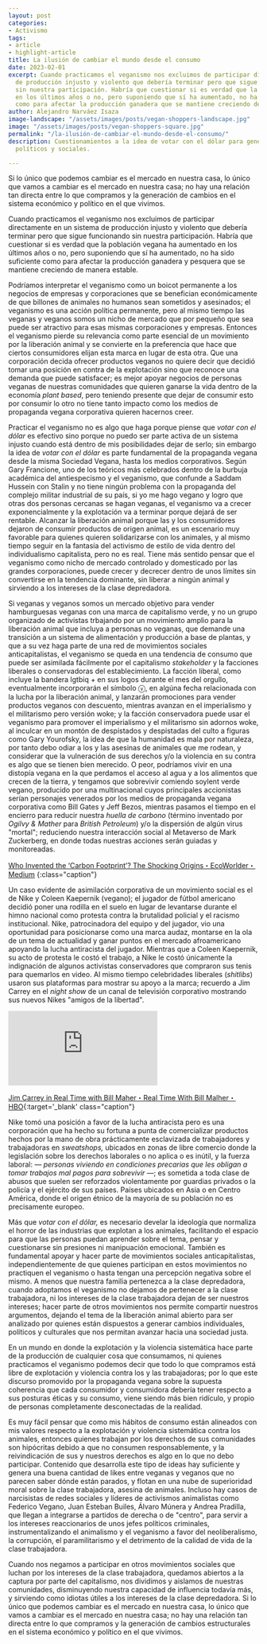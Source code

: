 ```yaml
---
layout: post
categories:
- Activismo
tags:
- article
- highlight-article
title: La ilusión de cambiar el mundo desde el consumo
date: 2023-02-01
excerpt: Cuando practicamos el veganismo nos excluimos de participar directamente en un sistema
  de producción injusto y violento que debería terminar pero que sigue funcionando
  sin nuestra participación. Habría que cuestionar si es verdad que la población vegana ha aumentado
  en los últimos años o no, pero suponiendo que sí ha aumentado, no ha sido suficiente
  como para afectar la producción ganadera que se mantiene creciendo de manera estable.
author: Alejandro Narváez Isaza
image-landscape: "/assets/images/posts/vegan-shoppers-landscape.jpg"
image: "/assets/images/posts/vegan-shoppers-square.jpg"
permalink: "/la-ilusión-de-cambiar-el-mundo-desde-el-consumo/"
description: Cuestionamientos a la idea de votar con el dólar para generar cambios
  políticos y sociales.

---
```

<p class="p-big">Si lo único que podemos cambiar es el mercado en nuestra casa, lo único que vamos a cambiar es el mercado en nuestra casa; no hay una relación tan directa entre lo que compramos y la generación de cambios en el sistema económico y político en el que vivimos.</p>

Cuando practicamos el veganismo nos excluimos de participar directamente en un sistema de producción injusto y violento que debería terminar pero que sigue funcionando sin nuestra participación. Habría que cuestionar si es verdad que la población vegana ha aumentado en los últimos años o no, pero suponiendo que sí ha aumentado, no ha sido suficiente como para afectar la producción ganadera y pesquera que se mantiene creciendo de manera estable.

Podríamos interpretar el veganismo como un boicot permanente a los negocios de empresas y corporaciones que se benefician económicamente de que billones de animales no humanos sean sometidos y asesinados; el veganismo es una acción política permanente, pero al mismo tiempo las veganas y veganos somos un nicho de mercado que por pequeño que sea puede ser atractivo para esas mismas corporaciones y empresas. Entonces el veganismo pierde su relevancia como parte esencial de un movimiento por la liberación animal y se convierte en la preferencia que hace que ciertos consumidores elijan esta marca en lugar de esta otra. Que una corporación decida ofrecer productos veganos no quiere decir que decidió tomar una posición en contra de la explotación sino que reconoce una demanda que puede satisfacer; es mejor apoyar negocios de personas veganas de nuestras comunidades que quieren ganarse la vida dentro de la economía _plant based_, pero teniendo presente que dejar de consumir esto por consumir lo otro no tiene tanto impacto como los medios de propaganda vegana corporativa quieren hacernos creer.

Practicar el veganismo no es algo que haga porque piense que _votar con el dólar_ es efectivo sino porque no puedo ser parte activa de un sistema injusto cuando está dentro de mis posibilidades dejar de serlo; sin embargo la idea de _votar con el dólar_ es parte fundamental de la propaganda vegana desde la misma Sociedad Vegana, hasta los medios corporativos. Según Gary Francione, uno de los teóricos más celebrados dentro de la burbuja académica del antiespecismo y el veganismo, que confunde a Saddam Hussein con Stalin y no tiene ningún problema con la propaganda del complejo militar industrial de su país, si yo me hago vegano y logro que otras dos personas cercanas se hagan veganas, el veganismo va a crecer exponencialmente y la explotación va a terminar porque dejará de ser rentable. Alcanzar la liberación animal porque las y los consumidores dejaron de consumir productos de origen animal, es un escenario muy favorable para quienes quieren solidarizarse con los animales, y al mismo tiempo seguir en la fantasía del activismo de estilo de vida dentro del individualismo capitalista, pero no es real. Tiene más sentido pensar que el veganismo como nicho de mercado controlado y domesticado por las grandes corporaciones, puede crecer y decrecer dentro de unos límites sin convertirse en la tendencia dominante, sin liberar a ningún animal y sirviendo a los intereses de la clase depredadora.

Si veganas y veganos somos un mercado objetivo para vender hamburguesas veganas con una marca de capitalismo verde, y no un grupo organizado de activistas trbajando por un movimiento amplio para la liberación animal que incluya a personas no veganas, que demande una transición a un sistema de alimentación y producción a base de plantas, y que a su vez haga parte de una red de movimientos sociales anticapitalistas, el veganismo se queda en una tendencia de consumo que puede ser asimilada fácilmente por el capitalismo _stakeholder_ y la facciones liberales o conservadoras del establecimiento. La facción liberal, como incluye la bandera lgtbiq + en sus logos durante el mes del orgullo, eventualmente incorporarán el símbolo ⓥ, en algúna fecha relacionada con la lucha por la liberación animal, y lanzarán promociones para vender productos veganos con descuento, mientras avanzan en el imperialismo y el militarismo pero versión woke; y la facción conservadora puede usar el veganismo para promover el imperialismo y el militarismo sin adornos woke, al inculcar en un montón de despistados y despistadas del culto a figuras como Gary Yourofsky, la idea de que la humanidad es mala por naturaleza, por tanto debo odiar a los y las asesinas de animales que me rodean, y considerar que la vulneración de sus derechos y/o la violencia en su contra es algo que se tienen bien merecido. O peor, podríamos vivir en una distopía vegana en la que perdamos el acceso al agua y a los alimentos que crecen de la tierra, y tengamos que sobrevivir comiendo soylent verde vegano, producido por una multinacional cuyos principales accionistas serían personajes venerados por los medios de propaganda vegana corporativa como Bill Gates y Jeff Bezos, mientras pasamos el tiempo en el encierro para reducir nuestra _huella de carbono_ (término inventado por _Ogilvy & Mather_ para _British Petroleum_) y/o la dispersión de algún virus "mortal"; reduciendo nuestra interacción social al Metaverso de Mark Zuckerberg, en donde todas nuestras acciones serán guiadas y monitoreadas.

[Who Invented the ‘Carbon Footprint’? The Shocking Origins・EcoWorlder・Medium](https://medium.com/greener-together/who-invented-the-carbon-footprint-the-shocking-origins-13d940d05f59)
{:class="caption"}

Un caso evidente de asimilación corporativa de un movimiento social es el de Nike y Coleen Kaepernik (vegano); el jugador de fútbol americano decidió poner una rodilla en el suelo en lugar de levantarse durante el himno nacional como protesta contra la brutalidad policial y el racismo institucional. Nike, patrocinadora del equipo y del jugador, vio una oportunidad para posicionarse como una marca audaz, montarse en la ola de un tema de actualidad y ganar puntos en el mercado afroamericano apoyando la lucha antiracista del jugador. Mientras que a Coleen Kaepernik, su acto de protesta le costó el trabajo, a Nike le costó únicamente la indignación de algunos activistas conservadores que compraron sus tenis para quemarlos en video. Al mismo tiempo celebridades liberales (_shitlibs_) usaron sus plataformas para mostrar su apoyo a la marca; recuerdo a Jim Carrey en el _night show_ de un canal de televisión corporativo mostrando sus nuevos Nikes "amigos de la libertad".

<div class="video-wrapper">
<iframe src="https://www.youtube.com/embed/ZkFUU-xJM6I" frameborder="0" allow="accelerometer; autoplay; clipboard-write; encrypted-media; gyroscope; picture-in-picture" allowfullscreen></iframe>
</div>

[Jim Carrey in Real Time with Bill Maher・Real Time With Bill Malher・HBO](https://www.youtube.com/watch?v=ZkFUU-xJM6I){:target='_blank' class="caption"}

Nike tomó una posición a favor de la lucha antiracista pero es una corporación que ha hecho su fortuna a punta de comercializar productos hechos por la mano de obra prácticamente esclavizada de trabajadores y trabajadoras en _sweatshops,_ ubicados en zonas de libre comercio donde la legislación sobre los derechos laborales o no aplica o es inútil, y la fuerza laboral: _— personas viviendo en condiciones precarias que les obligan a tomar trabajos mal pagos para sobrevivir —_; es sometida a toda clase de abusos que suelen ser reforzados violentamente por guardias privados o la policía y el ejército de sus países. Países ubicados en Asia o en Centro América, donde el origen étnico de la mayoría de su población no es precisamente europeo.

Más que _votar con el dólar,_ es necesario develar la ideología que normaliza el horror de las industrias que explotan a los animales, facilitando el espacio para que las personas puedan aprender sobre el tema, pensar y cuestionarse sin presiones ni manipuación emocional. También es fundamental apoyar y hacer parte de movimientos sociales anticapitalistas, independientemente de que quienes participan en estos movimientos no practiquen el veganismo o hasta tengan una percepción negativa sobre el mismo. A menos que nuestra familia pertenezca a la clase depredadora, cuando adoptamos el veganismo no dejamos de pertenecer a la clase trabajadora, ni los intereses de la clase trabajadora dejan de ser nuestros intereses; hacer parte de otros movimientos nos permite compartir nuestros argumentos, dejando el tema de la liberación animal abierto para ser analizado por quienes están dispuestos a generar cambios individuales, políticos y culturales que nos permitan avanzar hacia una sociedad justa.

En un mundo en donde la explotación y la violencia sistemática hace parte de la producción de cualquier cosa que consumamos, ni quienes practicamos el veganismo podemos decir que todo lo que compramos está libre de explotación y violencia contra los y las trabajadoras; por lo que este discurso promovido por la propaganda vegana sobre la supuesta coherencia que cada consumidor y consumidora debería tener respecto a sus posturas éticas y su consumo, viene siendo más bien ridículo, y propio de personas completamente desconectadas de la realidad.

Es muy fácil pensar que como mis hábitos de consumo están alineados con mis valores respecto a la explotación y violencia sistemática contra los animales, entonces quienes trabajan por los derechos de sus comunidades son hipócritas debido a que no consumen responsablemente, y la reivindicación de sus y nuestros derechos es algo en lo que no debo participar. Contenido que desarrolla este tipo de ideas hay suficiente y genera una buena cantidad de likes entre veganas y veganos que no parecen saber dónde están parados, y flotan en una nube de superioridad moral sobre la clase trabajadora, asesina de animales. Incluso hay casos de narcisistas de redes sociales y líderes de activismos animalistas como Federico Vegano, Juan Esteban Builes, Álvaro Múnera y Andrea Pradilla, que llegan a integrarse a partidos de derecha o de "centro", para servir a los intereses reaccionarios de unos jefes políticos criminales, instrumentalizando el animalismo y el veganismo a favor del neoliberalismo, la corrupción, el paramilitarismo y el detrimento de la calidad de vida de la clase trabajadora.

Cuando nos negamos a participar en otros movimientos sociales que luchan por los intereses de la clase trabajadora, quedamos abiertos a la captura por parte del capitalismo, nos dividimos y aislamos de nuestras comunidades, disminuyendo nuestra capacidad de influencia todavía más, y sirviendo como idiotas útiles a los intereses de la clase depredadora. Si lo único que podemos cambiar es el mercado en nuestra casa, lo único que vamos a cambiar es el mercado en nuestra casa; no hay una relación tan directa entre lo que compramos y la generación de cambios estructurales en el sistema económico y político en el que vivimos.
